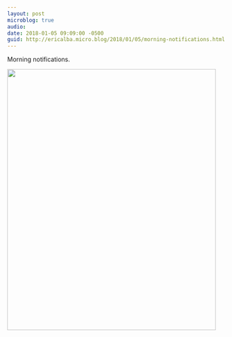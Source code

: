 ```yaml
---
layout: post
microblog: true
audio: 
date: 2018-01-05 09:09:00 -0500
guid: http://ericalba.micro.blog/2018/01/05/morning-notifications.html
---
```

Morning notifications.

<img src="http://micro.ericalba.com/uploads/2018/c8a0a29904.jpg" width="480" height="600" />
